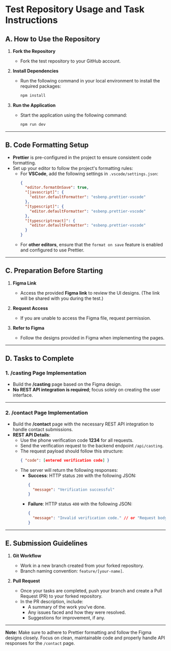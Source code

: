 # Test Repository Usage and Task Instructions

## A. **How to Use the Repository**
1. **Fork the Repository**  
   - Fork the test repository to your GitHub account.

2. **Install Dependencies**  
   - Run the following command in your local environment to install the required packages:
     ```bash
     npm install
     ```

3. **Run the Application**  
   - Start the application using the following command:
     ```bash
     npm run dev
     ```

---

## B. **Code Formatting Setup**
- **Prettier** is pre-configured in the project to ensure consistent code formatting.  
- Set up your editor to follow the project's formatting rules:  
  - For **VSCode**, add the following settings in `.vscode/settings.json`:
    ```json
    {
      "editor.formatOnSave": true,
      "[javascript]": {
        "editor.defaultFormatter": "esbenp.prettier-vscode"
      },
      "[typescript]": {
        "editor.defaultFormatter": "esbenp.prettier-vscode"
      },
      "[typescriptreact]": {
        "editor.defaultFormatter": "esbenp.prettier-vscode"
      }
    }
    ```
  - For **other editors**, ensure that the `format on save` feature is enabled and configured to use Prettier.

---

## C. **Preparation Before Starting**
1. **Figma Link**  
   - Access the provided **Figma link** to review the UI designs. (The link will be shared with you during the test.)

2. **Request Access**  
   - If you are unable to access the Figma file, request permission.

3. **Refer to Figma**  
   - Follow the designs provided in Figma when implementing the pages.

---

## D. **Tasks to Complete**

### 1. **/casting Page Implementation**
- Build the **/casting** page based on the Figma design.
- **No REST API integration is required**; focus solely on creating the user interface.

---

### 2. **/contact Page Implementation**
- Build the **/contact** page with the necessary REST API integration to handle contact submissions.  
- **REST API Details**:
  - Use the phone verification code **1234** for all requests.
  - Send the verification request to the backend endpoint `/api/casting`.
  - The request payload should follow this structure:
    ```json
    { "code": [entered verification code] }
    ```
  - The server will return the following responses:
    - **Success**: HTTP status `200` with the following JSON:
      ```json
      {
        "message": "Verification successful"
      }
      ```
    - **Failure**: HTTP status `400` with the following JSON:
      ```json
      {
        "message": "Invalid verification code." // or "Request body is invalid. 'code' is required."
      }
      ```

---

## E. **Submission Guidelines**
1. **Git Workflow**  
   - Work in a new branch created from your forked repository.  
   - Branch naming convention: `feature/[your-name]`.

2. **Pull Request**  
   - Once your tasks are completed, push your branch and create a Pull Request (PR) to your forked repository.  
   - In the PR description, include:
     - A summary of the work you’ve done.
     - Any issues faced and how they were resolved.
     - Suggestions for improvement, if any.

---

**Note:** Make sure to adhere to Prettier formatting and follow the Figma designs closely. Focus on clean, maintainable code and properly handle API responses for the `/contact` page.
